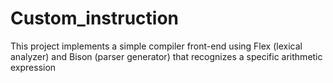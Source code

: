 # Custom_instruction
This project implements a simple compiler front-end using Flex (lexical analyzer) and Bison (parser generator) that recognizes a specific arithmetic expression 
